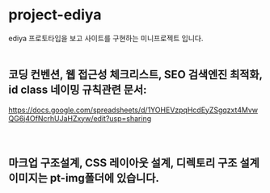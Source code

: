 # project-ediya
ediya 프로토타입을 보고 사이트를 구현하는 미니프로젝트 입니다.
<br><br>
## 코딩 컨벤션, 웹 접근성 체크리스트, SEO 검색엔진 최적화, id class 네이밍 규칙관련 문서: <br>
https://docs.google.com/spreadsheets/d/1YOHEVzpqHcdEyZSgqzxt4MvwQG6j4OfNcrhUJaHZxyw/edit?usp=sharing
<br><br><br>
## 마크업 구조설계, CSS 레이아웃 설계, 디렉토리 구조 설계 이미지는 pt-img폴더에 있습니다.

